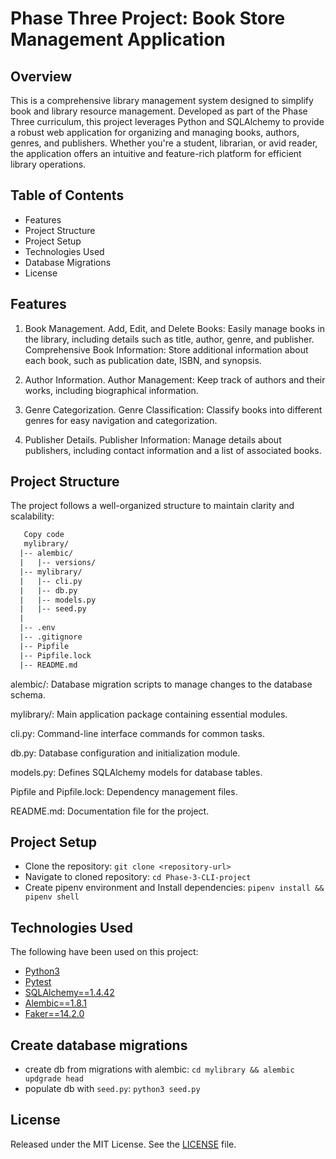 # Phase Three Project: Book Store Management Application
## Overview
This is a comprehensive library management system designed to simplify book and library resource management. Developed as part of the Phase Three curriculum, this project leverages Python and SQLAlchemy to provide a robust web application for organizing and managing books, authors, genres, and publishers. Whether you're a student, librarian, or avid reader, the application offers an intuitive and feature-rich platform for efficient library operations.

## Table of Contents
* Features
* Project Structure
* Project Setup
* Technologies Used 
* Database Migrations
* License

## Features
1. Book Management.
 Add, Edit, and Delete Books: Easily manage books in the library, including details such as title, author, genre, and publisher.
 Comprehensive Book Information: Store additional information about each book, such as publication date, ISBN, and synopsis.

2. Author Information.
 Author Management: Keep track of authors and their works, including biographical information.

3. Genre Categorization.
 Genre Classification: Classify books into different genres for easy navigation and categorization.

4. Publisher Details.
Publisher Information: Manage details about publishers, including contact information and a list of associated books.


## Project Structure
The project follows a well-organized structure to maintain clarity and scalability:

```sh 
   Copy code 
   mylibrary/
  |-- alembic/
  |   |-- versions/
  |-- mylibrary/
  |   |-- cli.py
  |   |-- db.py
  |   |-- models.py
  |   |-- seed.py
  |   
  |-- .env
  |-- .gitignore
  |-- Pipfile
  |-- Pipfile.lock
  |-- README.md
```

alembic/: Database migration scripts to manage changes to the database schema.

mylibrary/: Main application package containing essential modules.

cli.py: Command-line interface commands for common tasks.

db.py: Database configuration and initialization module.

models.py: Defines SQLAlchemy models for database tables.

Pipfile and Pipfile.lock: Dependency management files.

README.md: Documentation file for the project.


## Project Setup
- Clone the repository: `git clone <repository-url>`
- Navigate to cloned repository: `cd Phase-3-CLI-project`
- Create pipenv environment and Install dependencies: `pipenv install && pipenv shell`

## Technologies Used

The following have been used on this project:

- [Python3](https://docs.python.org/3.10/)
- [Pytest](https://docs.pytest.org/en/latest/contents.html)
- [SQLAlchemy==1.4.42](https://docs.sqlalchemy.org/en/20/)
- [Alembic==1.8.1](https://alembic.sqlalchemy.org/en/latest/)
- [Faker==14.2.0](https://faker.readthedocs.io/en/master/)

## Create database migrations

- create db from migrations with alembic: `cd mylibrary && alembic updgrade head`
- populate db with `seed.py`: `python3 seed.py`

## License
Released under the MIT License. See the [LICENSE](https://github.com/Makanda254/Phase-3-CLI-project/blob/main/LICENSE) file.